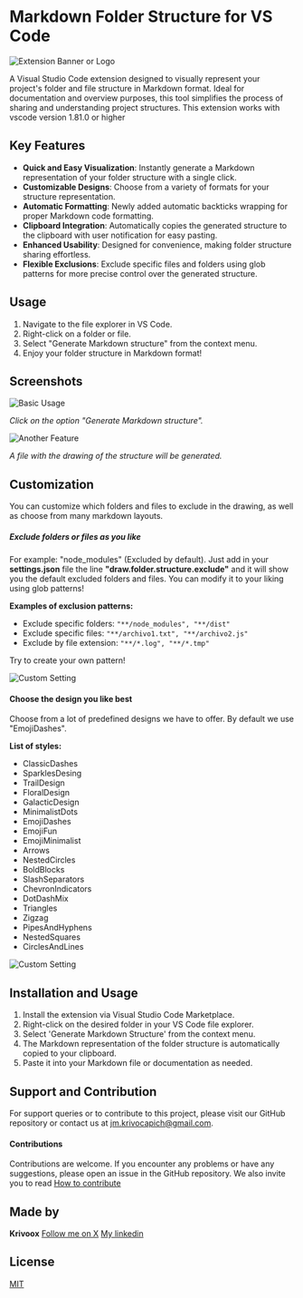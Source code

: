 # Markdown Folder Structure for VS Code

![Extension Banner or Logo](./src/assets/drawstructurelogo.png)

A Visual Studio Code extension designed to visually represent your project's folder and file structure in Markdown format. Ideal for documentation and overview purposes, this tool simplifies the process of sharing and understanding project structures.
This extension works with vscode version 1.81.0 or higher

## Key Features

- **Quick and Easy Visualization**: Instantly generate a Markdown representation of your folder structure with a single click.
- **Customizable Designs**: Choose from a variety of formats for your structure representation.
- **Automatic Formatting**: Newly added automatic backticks wrapping for proper Markdown code formatting.
- **Clipboard Integration**: Automatically copies the generated structure to the clipboard with user notification for easy pasting.
- **Enhanced Usability**: Designed for convenience, making folder structure sharing effortless.
- **Flexible Exclusions**: Exclude specific files and folders using glob patterns for more precise control over the generated structure.

## Usage

1. Navigate to the file explorer in VS Code.
2. Right-click on a folder or file.
3. Select "Generate Markdown structure" from the context menu.
4. Enjoy your folder structure in Markdown format!

## Screenshots

![Basic Usage](./src/assets/screen01.png)

_Click on the option "Generate Markdown structure"._

![Another Feature](./src/assets/screen02.png)

_A file with the drawing of the structure will be generated._

## Customization

You can customize which folders and files to exclude in the drawing, as well as choose from many markdown layouts.

##### Exclude folders or files as you like

For example: "node_modules" (Excluded by default).
Just add in your **settings.json** file the line **"draw.folder.structure.exclude"** and it will show you the default excluded folders and files.
You can modify it to your liking using glob patterns!

**Examples of exclusion patterns:**

- Exclude specific folders: `"**/node_modules", "**/dist"`
- Exclude specific files: `"**/archivo1.txt", "**/archivo2.js"`
- Exclude by file extension: `"**/*.log", "**/*.tmp"`

Try to create your own pattern!

![Custom Setting](./src/assets/screen03.png)

#### Choose the design you like best

Choose from a lot of predefined designs we have to offer. By default we use "EmojiDashes".

**List of styles:**

- ClassicDashes
- SparklesDesing
- TrailDesign
- FloralDesign
- GalacticDesign
- MinimalistDots
- EmojiDashes
- EmojiFun
- EmojiMinimalist
- Arrows
- NestedCircles
- BoldBlocks
- SlashSeparators
- ChevronIndicators
- DotDashMix
- Triangles
- Zigzag
- PipesAndHyphens
- NestedSquares
- CirclesAndLines

![Custom Setting](./src/assets/cap-style-screen.gif)

## Installation and Usage

1. Install the extension via Visual Studio Code Marketplace.
2. Right-click on the desired folder in your VS Code file explorer.
3. Select 'Generate Markdown Structure' from the context menu.
4. The Markdown representation of the folder structure is automatically copied to your clipboard.
5. Paste it into your Markdown file or documentation as needed.

## Support and Contribution

For support queries or to contribute to this project, please visit our GitHub repository or contact us at [jm.krivocapich@gmail.com]('').

#### Contributions

Contributions are welcome. If you encounter any problems or have any suggestions, please open an issue in the GitHub repository. We also invite you to read [How to contribute](./CONTRIBUTING.md)

## Made by

**Krivoox**
[Follow me on X](https://twitter.com/jkrivoox)
[My linkedin](https://www.linkedin.com/in/juan-manuel-krivocapich/)

## License

[MIT](./LICENSE.md)
